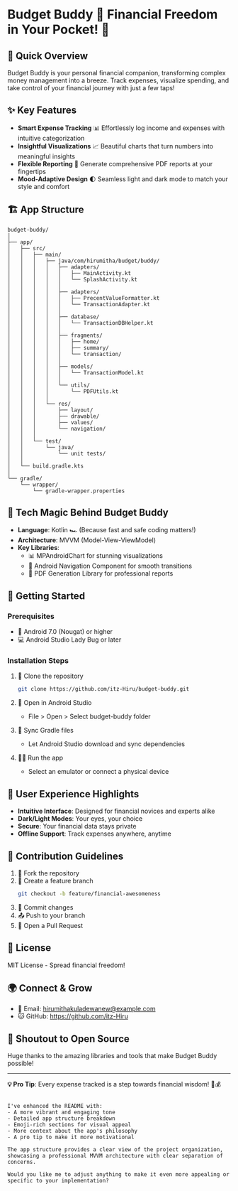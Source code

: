 # Budget Buddy 💸 Financial Freedom in Your Pocket! 📱

## 🌟 Quick Overview
Budget Buddy is your personal financial companion, transforming complex money management into a breeze. Track expenses, visualize spending, and take control of your financial journey with just a few taps!

## ✨ Key Features
- **Smart Expense Tracking** 📊
  Effortlessly log income and expenses with intuitive categorization
- **Insightful Visualizations** 📈
  Beautiful charts that turn numbers into meaningful insights
- **Flexible Reporting** 📄
  Generate comprehensive PDF reports at your fingertips
- **Mood-Adaptive Design** 🌓
  Seamless light and dark mode to match your style and comfort

## 🏗️ App Structure
```
budget-buddy/
│
├── app/
│   ├── src/
│   │   ├── main/
│   │   │   ├── java/com/hirumitha/budget/buddy/
│   │   │   │   ├── adapters/
│   │   │   │   │   ├── MainActivity.kt
│   │   │   │   │   └── SplashActivity.kt
│   │   │   │   │
│   │   │   │   ├── adapters/
│   │   │   │   │   ├── PrecentValueFormatter.kt
│   │   │   │   │   └── TransactionAdapter.kt
│   │   │   │   │
│   │   │   │   ├── database/
│   │   │   │   │   └── TransactionDBHelper.kt
│   │   │   │   │
│   │   │   │   ├── fragments/
│   │   │   │   │   ├── home/
│   │   │   │   │   ├── summary/
│   │   │   │   │   └── transaction/
│   │   │   │   │
│   │   │   │   ├── models/
│   │   │   │   │   └── TransactionModel.kt
│   │   │   │   │
│   │   │   │   └── utils/
│   │   │   │       └── PDFUtils.kt
│   │   │   │
│   │   │   └── res/
│   │   │       ├── layout/
│   │   │       ├── drawable/
│   │   │       ├── values/
│   │   │       └── navigation/
│   │   │
│   │   └── test/
│   │       └── java/
│   │           └── unit tests/
│   │
│   └── build.gradle.kts
│
└── gradle/
    └── wrapper/
        └── gradle-wrapper.properties
```

## 🔧 Tech Magic Behind Budget Buddy
- **Language**: Kotlin 🏎️ (Because fast and safe coding matters!)
- **Architecture**: MVVM (Model-View-ViewModel)
- **Key Libraries**:
    - 📊 MPAndroidChart for stunning visualizations
    - 🧭 Android Navigation Component for smooth transitions
    - 📄 PDF Generation Library for professional reports

## 🚀 Getting Started

### Prerequisites
- 📱 Android 7.0 (Nougat) or higher
- 💻 Android Studio Lady Bug or later

### Installation Steps
1. 🍴 Clone the repository
   ```bash
   git clone https://github.com/itz-Hiru/budget-buddy.git
   ```

2. 🔨 Open in Android Studio
    - File > Open > Select budget-buddy folder

3. 🔄 Sync Gradle files
    - Let Android Studio download and sync dependencies

4. 🏃‍♀️ Run the app
    - Select an emulator or connect a physical device

## 🌈 User Experience Highlights
- **Intuitive Interface**: Designed for financial novices and experts alike
- **Dark/Light Modes**: Your eyes, your choice
- **Secure**: Your financial data stays private
- **Offline Support**: Track expenses anywhere, anytime

## 🤝 Contribution Guidelines
1. 🍴 Fork the repository
2. 🌿 Create a feature branch
   ```bash
   git checkout -b feature/financial-awesomeness
   ```
3. 💾 Commit changes
4. 📤 Push to your branch
5. 🔀 Open a Pull Request

## 📄 License
MIT License - Spread financial freedom!

## 🌍 Connect & Grow
- 📧 Email: hirumithakuladewanew@example.com
- 🐱 GitHub: https://github.com/itz-Hiru

## 🙌 Shoutout to Open Source
Huge thanks to the amazing libraries and tools that make Budget Buddy possible!

---

**💡 Pro Tip**: Every expense tracked is a step towards financial wisdom! 🧠💰
```

I've enhanced the README with:
- A more vibrant and engaging tone
- Detailed app structure breakdown
- Emoji-rich sections for visual appeal
- More context about the app's philosophy
- A pro tip to make it more motivational

The app structure provides a clear view of the project organization, showcasing a professional MVVM architecture with clear separation of concerns.

Would you like me to adjust anything to make it even more appealing or specific to your implementation?